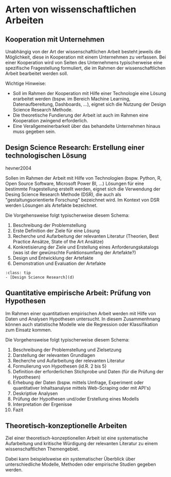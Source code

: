 # Arten von wissenschaftlichen Arbeiten

## Kooperation mit Unternehmen

Unabhängig von der Art der wissenschaftlichen Arbeit besteht jeweils die Möglichkeit, diese in Kooperation mit einem Unternehmen zu verfassen. Bei einer Kooperation wird von Seiten des Unternehmens typischerweise eine spezifische Fragestellung formuliert, die im Rahmen der wissenschaftlichen Arbeit bearbeitet werden soll. 

Wichtige Hinweise:

- Soll im Rahmen der Kooperation mit Hilfe einer Technologie eine Lösung erarbeitet werden (bspw. im Bereich Machine Learning, Datenaufbereitung, Dashboards, ...), eignet sich die Nutzung der Design Science Research Methode.
- Die theoretische Fundierung der Arbeit ist auch im Rahmen eine Kooperation zwingend erforderlich. 
- Eine Verallgemeinerbarkeit über das behandelte Unternehmen hinaus muss gegeben sein.


## Design Science Research: Erstellung einer technologischen Lösung

hevner2004

Sollen im Rahmen der Arbeit mit Hilfe von Technologien (bspw. Python, R, Open Source Software, Microsoft Power BI, ...) Lösungen für eine bestimmte Fragestellung erstellt werden, eignet sich die Verwendung der Desing Science Research Methode (DSR), die auch als "gestaltungsorientierte Forschung" bezeichnet wird. Im Kontext von DSR werden Lösungen als Artefakte bezeichnet. 

Die Vorgehensweise folgt typischerweise diesem Schema:

1. Beschreibung der Problemstellung
1. Erste Definition der Ziele für eine Lösung
1. Recherche und Aufarbeitung der relevanten Literatur (Theorien, Best Practice Ansätze, State of the Art Ansätze)
1. Konkretisierung der Ziele und Erstellung eines Anforderungskatalogs (was ist der gewünschte Funktionsumfang der Artefakte?)
1. Design und Entwicklung der Artefakte
1. Demonstration und Evaluation der Artefakte

```{admonition} Weitere Hinweise
:class: tip
- [Design Science Research](d)
```



## Quantitative empirische Arbeit: Prüfung von Hypothesen

Im Rahmen einer quantitativen empirischen Arbeit werden mit Hilfe von Daten und Analysen Hypothesen untersucht. In diesem Zusammenhnang können auch statistische Modelle wie die Regression oder Klassifikation zum Einsatz kommen.

Die Vorgehensweise folgt typischerweise diesem Schema:

1. Beschreibung der Problemstellung und Zielsetzung
2. Darstellung der relevanten Grundlagen
3. Recherche und Aufarbeitung der relevanten Literatur
4. Formulierung von Hypothesen (id.R. 2 bis 5)
5. Definition der erforderlichen Stichprobe und Daten (für die Prüfung der Hypothesen)
6. Erhebung der Daten (bspw. mittels Umfrage, Experiment oder quantitativer Inhaltsanalyse mittels Web-Scraping oder mit API's)
7. Deskriptive Analysen
8. Prüfung der Hypothesen und/oder Erstellung eines Modells
9. Interpretation der Ergenisse
10. Fazit 




## Theoretisch-konzeptionelle Arbeiten

Ziel einer theoretisch-konzeptionellen Arbeit ist eine systematische Aufarbeitung und kritische Würdigung der relevanten Literatur zu einem wissenschaftlichen Themengebiet.

Dabei kann beispielsweise ein systematischer Überblick über unterschiedliche Modelle, Methoden oder empirische Studien gegeben werden.





 

